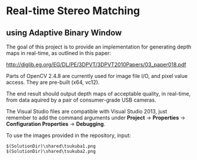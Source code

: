Real-time Stereo Matching
=========================
using Adaptive Binary Window
----------------------------

The goal of this project is to provide an implementation for generating depth maps in real-time, as outlined in this paper:

http://diglib.eg.org/EG/DL/PE/3DPVT/3DPVT2010Papers/03_paper018.pdf

Parts of OpenCV 2.4.8 are currently used for image file I/O, and pixel value access. They are pre-built (x64, vc12).

The end result should output depth maps of acceptable quality, in real-time, from data aquired by a pair of consumer-grade USB cameras.

The Visual Studio files are compatible with Visual Studio 2013, just remember to add the command arguments under **Project** -> **Properties** -> **Configuration Properties** -> **Debugging**.

To use the images provided in the repository, input:

	$(SolutionDir)\shared\tsukuba1.png
	$(SolutionDir)\shared\tsukuba2.png